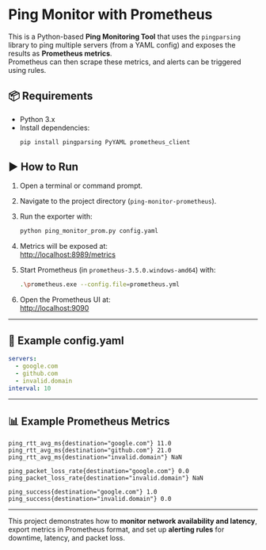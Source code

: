 # Ping Monitor with Prometheus

This is a Python-based **Ping Monitoring Tool** that uses the `pingparsing` library to ping multiple servers (from a YAML config) and exposes the results as **Prometheus metrics**.  
Prometheus can then scrape these metrics, and alerts can be triggered using rules.

## 📦 Requirements

- Python 3.x  
- Install dependencies:
  ```bash
  pip install pingparsing PyYAML prometheus_client
  ```

## ▶️ How to Run

1. Open a terminal or command prompt.  
2. Navigate to the project directory (`ping-monitor-prometheus`).  
3. Run the exporter with:

   ```bash
   python ping_monitor_prom.py config.yaml
   ```

4. Metrics will be exposed at:  
   [http://localhost:8989/metrics](http://localhost:8989/metrics)

5. Start Prometheus (in `prometheus-3.5.0.windows-amd64`) with:

   ```bash
   .\prometheus.exe --config.file=prometheus.yml
   ```

6. Open the Prometheus UI at:  
   [http://localhost:9090](http://localhost:9090)

---

## 🧪 Example config.yaml

```yaml
servers:
  - google.com
  - github.com
  - invalid.domain
interval: 10
```

---

## 📊 Example Prometheus Metrics

```
ping_rtt_avg_ms{destination="google.com"} 11.0
ping_rtt_avg_ms{destination="github.com"} 21.0
ping_rtt_avg_ms{destination="invalid.domain"} NaN

ping_packet_loss_rate{destination="google.com"} 0.0
ping_packet_loss_rate{destination="invalid.domain"} NaN

ping_success{destination="google.com"} 1.0
ping_success{destination="invalid.domain"} 0.0
```

---

This project demonstrates how to **monitor network availability and latency**, export metrics in Prometheus format, and set up **alerting rules** for downtime, latency, and packet loss.
